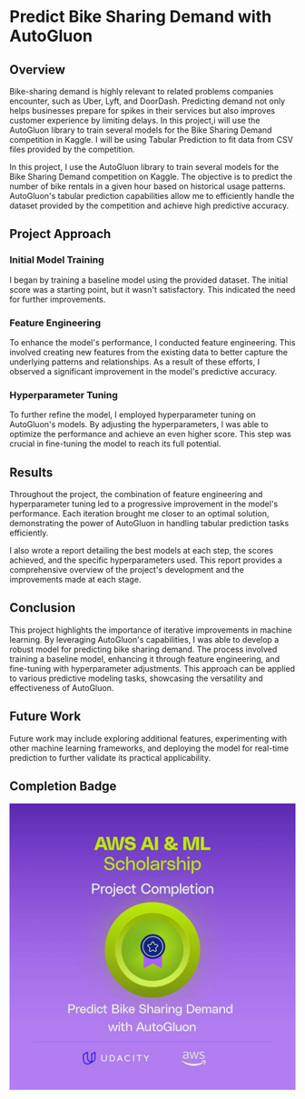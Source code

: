 # Predict Bike Sharing Demand with AutoGluon

## Overview
Bike-sharing demand is highly relevant to related problems companies encounter, such as Uber, Lyft, and DoorDash. Predicting demand not only helps businesses prepare for spikes in their services but also improves customer experience by limiting delays.
In this project,i will use the AutoGluon library to train several models for the Bike Sharing Demand competition in Kaggle. I will be using Tabular Prediction to fit data from CSV files provided by the competition.

In this project, I use the AutoGluon library to train several models for the Bike Sharing Demand competition on Kaggle. The objective is to predict the number of bike rentals in a given hour based on historical usage patterns. AutoGluon's tabular prediction capabilities allow me to efficiently handle the dataset provided by the competition and achieve high predictive accuracy.

## Project Approach

### Initial Model Training

I began by training a baseline model using the provided dataset. The initial score was a starting point, but it wasn't satisfactory. This indicated the need for further improvements.

### Feature Engineering

To enhance the model's performance, I conducted feature engineering. This involved creating new features from the existing data to better capture the underlying patterns and relationships. As a result of these efforts, I observed a significant improvement in the model's predictive accuracy.

### Hyperparameter Tuning

To further refine the model, I employed hyperparameter tuning on AutoGluon's models. By adjusting the hyperparameters, I was able to optimize the performance and achieve an even higher score. This step was crucial in fine-tuning the model to reach its full potential.

## Results

Throughout the project, the combination of feature engineering and hyperparameter tuning led to a progressive improvement in the model's performance. Each iteration brought me closer to an optimal solution, demonstrating the power of AutoGluon in handling tabular prediction tasks efficiently.

I also wrote a report detailing the best models at each step, the scores achieved, and the specific hyperparameters used. This report provides a comprehensive overview of the project's development and the improvements made at each stage.

## Conclusion

This project highlights the importance of iterative improvements in machine learning. By leveraging AutoGluon's capabilities, I was able to develop a robust model for predicting bike sharing demand. The process involved training a baseline model, enhancing it through feature engineering, and fine-tuning with hyperparameter adjustments. This approach can be applied to various predictive modeling tasks, showcasing the versatility and effectiveness of AutoGluon.

## Future Work

Future work may include exploring additional features, experimenting with other machine learning frameworks, and deploying the model for real-time prediction to further validate its practical applicability.

## Completion Badge
![Completion Badge](certification_badge_5.webp)
